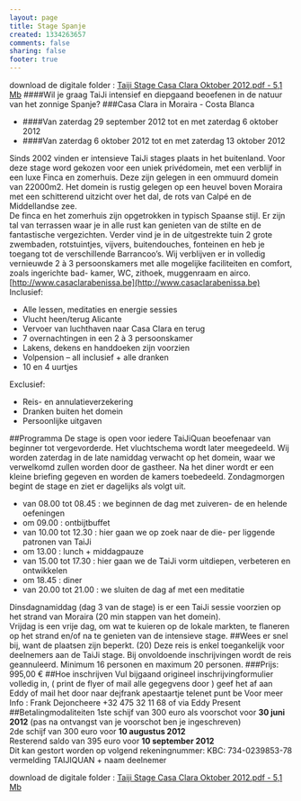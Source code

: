 ```yaml
--- 
layout: page
title: Stage Spanje
created: 1334263657
comments: false
sharing: false
footer: true
---
```

download de digitale folder : [Taiji Stage Casa Clara Oktober 2012.pdf - 5,1 Mb](http://www.sjatao.be/pdf/taichi_stage_spanje_2012.pdf)
####Wil je graag TaiJi intensief en diepgaand beoefenen in de natuur van het zonnige Spanje?
###Casa Clara in Moraira - Costa Blanca

* ####Van zaterdag 29 september 2012 tot en met zaterdag 6 oktober 2012
* ####Van zaterdag 6 oktober 2012 tot en met zaterdag 13 oktober 2012&nbsp;
	

Sinds 2002 vinden er intensieve TaiJi stages plaats in het buitenland. Voor deze stage word gekozen voor een uniek priv&eacute;domein, met een verblijf in een luxe Finca en zomerhuis. Deze zijn gelegen in een ommuurd domein van 22000m2. Het domein is rustig gelegen op een heuvel boven Moraira met een schitterend uitzicht over het dal, de rots van Calp&eacute; en de Middellandse zee.  
De finca en het zomerhuis zijn opgetrokken in typisch Spaanse stijl. Er zijn tal van terrassen waar je in alle rust kan genieten van de stilte en de fantastische vergezichten. Verder vind je in de uitgestrekte tuin 2 grote zwembaden, rotstuintjes, vijvers, buitendouches, fonteinen en heb je toegang tot de verschillende Barrancoo&rsquo;s. Wij verblijven er in volledig vernieuwde 2 &agrave; 3 persoonskamers met alle mogelijke faciliteiten en comfort, zoals ingerichte bad- kamer, WC, zithoek, muggenraam en airco.  
[http://www.casaclarabenissa.be](http://www.casaclarabenissa.be)  
Inclusief:

* Alle lessen, meditaties en energie sessies
* Vlucht heen/terug Alicante
* Vervoer van luchthaven naar Casa Clara en terug
* 7 overnachtingen in een 2 &agrave; 3 persoonskamer
* Lakens, dekens en handdoeken zijn voorzien
* Volpension &ndash; all inclusief + alle dranken
* 10 en 4 uurtjes

Exclusief:

* Reis- en annulatieverzekering
* Dranken buiten het domein
* Persoonlijke uitgaven

##Programma
De stage is open voor iedere TaiJiQuan beoefenaar van beginner tot vergevorderde. Het vluchtschema wordt later meegedeeld. Wij worden zaterdag in de late namiddag verwacht op het domein, waar we verwelkomd zullen worden door de gastheer. Na het diner wordt er een kleine briefing gegeven en worden de kamers toebedeeld. Zondagmorgen begint de stage en ziet er dagelijks als volgt uit.

* van 08.00 tot 08.45 : we beginnen de dag met zuiveren- de en helende oefeningen
* om 09.00 : ontbijtbuffet
* van 10.00 tot 12.30 : hier gaan we op zoek naar de die- per liggende patronen van TaiJi
* om 13.00 : lunch + middagpauze
* van 15.00 tot 17.30 : hier gaan we de TaiJi vorm uitdiepen, verbeteren en ontwikkelen
* om 18.45 : diner
* van 20.00 tot 21.00 : we sluiten de dag af met een meditatie

Dinsdagnamiddag (dag 3 van de stage) is er een TaiJi sessie voorzien op het strand van Moraira (20 min stappen van het domein).   
Vrijdag is een vrije dag, om wat te kuieren op de lokale markten, te flaneren op het strand en/of na te genieten van de intensieve stage.
##Wees er snel bij, want de plaatsen zijn beperkt. (20)
Deze reis is enkel toegankelijk voor deelnemers aan de TaiJi stage. Bij onvoldoende inschrijvingen wordt de reis geannuleerd.
Minimum 16 personen en maximum 20 personen.
###Prijs: 995,00 &euro;
##Hoe inschrijven
Vul bijgaand origineel inschrijvingformulier volledig in, ( print de flyer of mail alle gegegvens door ) geef het af aan Eddy of mail het door naar dejfrank apestaartje telenet punt be Voor meer Info : Frank Dejoncheere +32 475 32 11 68 of via Eddy Present
##Betalingmodaliteiten
1ste schijf van 300 euro als voorschot voor **30 juni 2012** (pas na ontvangst van je voorschot ben je ingeschreven)  
2de schijf van 300 euro voor **10 augustus 2012**   
Resterend saldo van 395 euro voor **10 september 2012**   
Dit kan gestort worden op volgend rekeningnummer: KBC: 734-0239853-78 vermelding TAIJIQUAN + naam deelnemer

download de digitale folder : [Taiji Stage Casa Clara Oktober 2012.pdf - 5,1 Mb](http://www.sjatao.be/pdf/taichi_stage_spanje_2012.pdf)
